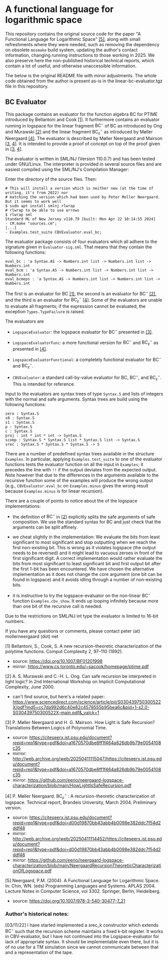 # A functional language for logarithmic space
This repository contains the original source code for the paper
"A Functional Language for Logarithmic Space" [[5]](#5), along with
small refreshments where they were needed, such as removing the dependency
on obsolete `mosmake` build system, updating the author's contact information,
changing running instructions to those working in 2025. We also preserve here
the non-published historical technical reports, which contain a lot of useful,
and otherwise unaccessible information.

The below is the original README file with minor adjustments.
The whole code obtained from the author is present as-is in the linear-bc-evaluator.tgz file
in this repository.

## $\text{BC}$ Evaluator
This package contains an evaluator for the function algebra $\text{BC}$ for
PTIME introduced by Bellantoni and Cook [[1]](#1).  It furthermore contains
an evaluator running in logspace for the linear fragment $\text{BC}^-$ of $\text{BC}$ as
introduced by Ong and Murawski [[2]](#2) and the linear fragment $\text{BC}^-_\varepsilon$
as introduced by Møller Neergaard [[4]](#4).  The evaluator is described by
Møller Neergaard and Mairson [[3](#3), [4](#4)].  It is intended to provide a proof
of concept on top of the proof given in [[3](#3), [4](#4)].

The evaluator is written in SML/NJ (Version 110.0.7) and has been
tested under GNU/Linux.  The interpreter is provided in several source
files and are easiest compiled using the SML/NJ's Compilation Manager:

Enter the directory of the source files. Then:
```
# This will install a version which is neither new (at the time of writing, it's from 2022) nor
# matching the version which had been used by Peter Moller Neergaard. But it seems to work well
$ sudo apt install smlnj rlwrap
# rlwrap to be able to use arrows
$ rlwrap sml
Standard ML of New Jersey v110.79 [built: Mon Apr 22 10:14:55 2024]
- CM.make "sources.cm";
[...]
- Examples.test_suite CBVEvaluator.eval_bc;
```

The evaluator package consists of four evaluators which all adhere to
the signature given in `Evaluator-sig.sml`.  That means that they
contain the following functions:
```
eval_bc : 'a Syntax.AS -> Numbers.int list -> Numbers.int list -> Numbers.int
eval_bcm : 'a Syntax.AS -> Numbers.int list -> Numbers.int list -> Numbers.int
eval_bcmeps : 'a Syntax.AS -> Numbers.int list -> Numbers.int list -> Numbers.int
```

The first is an evaluator for $\text{BC}$ [[1]](#1), the second is an evaluator for
$\text{BC}^-$ [[2]](#2), and the third is an evaluator for $\text{BC}^-_\varepsilon$ [[4]](#4).  Some of
the evaluators are unable to evaluate all fragments; if the expression
cannot be evaluated, the exception `Types.TypeFailure` is raised.

The evaluators are

- `LogspaceEvaluator`: the logspace evaluator for $\text{BC}^-$ presented in [[3]](#3).

- `LogspaceEvaluatorFunc`: a more functional version for $\text{BC}^-$ and
  $\text{BC}^-_\varepsilon$ as presented in [[4]](#4).

- `LogspaceEvaluatorFunctional`: a completely functional evaluator for
  $\text{BC}^-$ and $\text{BC}^-_\varepsilon$.

- `CBVEvaluator`: a standard call-by-value evaluator for $\text{BC}$, $\text{BC}^-$, and
  $\text{BC}^-_\varepsilon$.  This is intended for reference.

Input to the evaluators are syntax trees of type `Syntax.S` and lists of
integers with the normal and safe arguments.  Syntax trees are build
using the following functions:

```
zero : Syntax.S
s0 : Syntax.S
s1 : Syntax.S
p : Syntax.S
c : Syntax.S
proj : int * int * int -> Syntax.S
scomp : Syntax.S * Syntax.S list * Syntax.S list -> Syntax.S
srec : Syntax.S * Syntax.S * Syntax.S -> S
```

There are a number of predefined syntax trees available in the
structure `Examples`.  In particular, applying `Examples.test_suite` to
one of the evaluator functions tests the evaluator function on all the
input in `Examples`; it precedes the line with `!!` if the output deviates
from the expected output.  Note however that due to the differences in
the arguments available to the recursive function some of the examples
will produce the wrong output (e.g., `CBVEvaluator.eval_bc` on
`Examples.minus` gives the wrong result because `Examples.minus` is for
linear recursion).

There are a couple of points to notice about the of the logspace
implementations:

- the definition of $\text{BC}^-$ in [[2]](#2) explicitly splits the safe arguments of
  safe composition.  We use the standard syntax for $\text{BC}$ and just check
  that the arguments can be split affinely.

- we cheat slightly in the implementation: We evaluate the bits from
  least significant to most significant and stop outputting when we
  reach the first non-existing bit.  This is wrong as it violates
  logspace (the output needs to be reversed) and it might lead to
  vacuous zeroes in front of the first significant digit.  A correct
  implementation would rather evaluate the bits from most significant
  to least significant bit and first output bit after the first 1-bit
  has been encountered.  We have chosen the alternative implementation
  as it does not change the core argument (one bit can be found in
  logspace) and it avoids idling through a number of non-existing
  bits.

- it is instructive to try the logspace-evaluator on the non-linear
  $\text{BC}^-$ function `Examples.cbv_show`.  It ends up looping infinitely
  because more than one bit of the recursive call is needed.

Due to the restrictions on SML/NJ int type the evaluator is limited to
16-bit numbers.

If you have any questions or comments, please contact
peter (at) mollerneergaard (dot) net

<a id="1">[1]</a>
Bellantoni, S., Cook, S. A new recursion-theoretic characterization of the polytime functions. Comput Complexity 2, 97–110 (1992). 
- source: https://doi.org/10.1007/BF01201998
- mirror: https://www.cs.toronto.edu/~sacook/homepage/ptime.pdf

<a id="2">[2]</a> A. S. Murawski and C.-H. L. Ong. Can safe recursion be interpreted
in light logic? In 2nd International Workshop on Implicit
Computational Complexity, June 2000.
- can't find source, but here's a related paper: https://www.sciencedirect.com/science/article/pii/S030439750300522X/pdf?md5=cc7da992d6c40e82c4578555b95bea6c&pid=1-s2.0-S030439750300522X-main.pdf&_valck=1 

<a id="3">[3]</a> P. Møller Neergaard and H. G. Mairson.  How Light is Safe
Recursion?  Translations Between Logics of Polynomial Time.
- source: https://citeseerx.ist.psu.edu/document?repid=rep1&type=pdf&doi=a1670570dbe8ff1f464a826db9b79e0054108c35
- mirror: http://web.archive.org/web/20250411115047/https://citeseerx.ist.psu.edu/document?repid=rep1&type=pdf&doi=a1670570dbe8ff1f464a826db9b79e0054108c35
- mirror: https://github.com/eerio/neergaard-logspace-characterization/blob/main/HowLightIsSafeRecursion.pdf

<a id="4">[4]</a> P. Møller Neergaard. $\text{BC}^-_\varepsilon$ : A recursion-theoretic
characterization of logspace. Technical report, Brandeis University,
March 2004. Preliminary version.
- source: https://citeseerx.ist.psu.edu/document?repid=rep1&type=pdf&doi=d00d19870bb43abb4b0098e382ddc7f54d2ddf48
- mirror: http://web.archive.org/web/20250411114452/https://citeseerx.ist.psu.edu/document?repid=rep1&type=pdf&doi=d00d19870bb43abb4b0098e382ddc7f54d2ddf48
- mirror: https://github.com/eerio/neergaard-logspace-characterization/blob/main/NeergaardRecursionTheoreticCharacterizationOfLogspace.pdf

<a id="5">[5]</a> Neergaard, P.M. (2004). A Functional Language for Logarithmic Space. In: Chin, WN. (eds) Programming Languages and Systems. APLAS 2004. Lecture Notes in Computer Science, vol 3302. Springer, Berlin, Heidelberg.
- source: https://doi.org/10.1007/978-3-540-30477-7_21

### Author's historical notes:
[03/11/22] I have started implemented a srec_k constructor which
  extends $\text{BC}^-$ such that the recursion scheme maintains a fixed k-bit
  register.  It works in CBV-evaluator, but I have not continued into
  the Logspace-evaluator for lack of appropriate syntax.  It should be
  implementable even there, but it is of no use for a TM simulation
  since we cannot communicate between that and a representation of the
  tape.